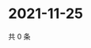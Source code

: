 # 2021-11-25

共 0 条

<!-- BEGIN WEIBO -->
<!-- 最后更新时间 Thu Nov 25 2021 04:09:24 GMT+0800 (China Standard Time) -->

<!-- END WEIBO -->
